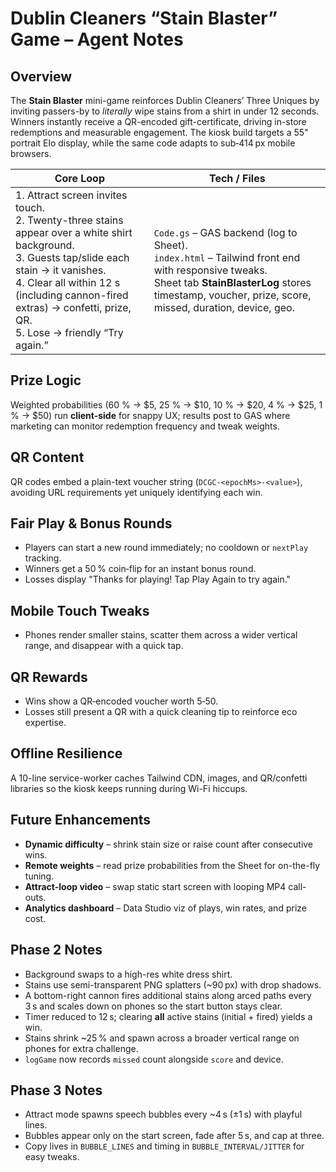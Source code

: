 # Dublin Cleaners “Stain Blaster” Game – Agent Notes

## Overview
The **Stain Blaster** mini-game reinforces Dublin Cleaners’ Three Uniques by inviting passers-by to *literally* wipe stains from a shirt in under 12 seconds. Winners instantly receive a QR-encoded gift-certificate, driving in-store redemptions and measurable engagement. The kiosk build targets a 55" portrait Elo display, while the same code adapts to sub‑414 px mobile browsers.

| Core Loop | Tech / Files |
|-----------|--------------|
| 1. Attract screen invites touch.<br>2. Twenty-three stains appear over a white shirt background.<br>3. Guests tap/slide each stain → it vanishes.<br>4. Clear all within 12 s (including cannon-fired extras) → confetti, prize, QR.<br>5. Lose → friendly “Try again.” | `Code.gs` – GAS backend (log to Sheet).<br>`index.html` – Tailwind front end with responsive tweaks.<br>Sheet tab **StainBlasterLog** stores timestamp, voucher, prize, score, missed, duration, device, geo. |

## Prize Logic
Weighted probabilities (60 % → $5, 25 % → $10, 10 % → $20, 4 % → $25, 1 % → $50) run **client-side** for snappy UX; results post to GAS where marketing can monitor redemption frequency and tweak weights.

## QR Content
QR codes embed a plain-text voucher string (`DCGC-<epochMs>-<value>`), avoiding URL requirements yet uniquely identifying each win.

## Fair Play & Bonus Rounds
* Players can start a new round immediately; no cooldown or `nextPlay` tracking.
* Winners get a 50 % coin‑flip for an instant bonus round.
* Losses display "Thanks for playing! Tap Play Again to try again."

## Mobile Touch Tweaks
* Phones render smaller stains, scatter them across a wider vertical range, and disappear with a quick tap.

## QR Rewards
* Wins show a QR‑encoded voucher worth $5‑$50.
* Losses still present a QR with a quick cleaning tip to reinforce eco expertise.

## Offline Resilience
A 10-line service-worker caches Tailwind CDN, images, and QR/confetti libraries so the kiosk keeps running during Wi-Fi hiccups.

## Future Enhancements
* **Dynamic difficulty** – shrink stain size or raise count after consecutive wins.
* **Remote weights** – read prize probabilities from the Sheet for on-the-fly tuning.
* **Attract-loop video** – swap static start screen with looping MP4 call-outs.
* **Analytics dashboard** – Data Studio viz of plays, win rates, and prize cost.

## Phase 2 Notes
* Background swaps to a high-res white dress shirt.
* Stains use semi-transparent PNG splatters (~90 px) with drop shadows.
* A bottom-right cannon fires additional stains along arced paths every 3 s and scales down on phones so the start button stays clear.
* Timer reduced to 12 s; clearing **all** active stains (initial + fired) yields a win.
* Stains shrink ~25 % and spawn across a broader vertical range on phones for extra challenge.
* `logGame` now records `missed` count alongside `score` and device.

## Phase 3 Notes
* Attract mode spawns speech bubbles every ~4 s (±1 s) with playful lines.
* Bubbles appear only on the start screen, fade after 5 s, and cap at three.
* Copy lives in `BUBBLE_LINES` and timing in `BUBBLE_INTERVAL/JITTER` for easy tweaks.

